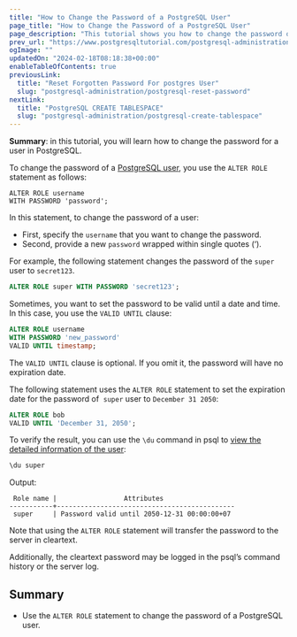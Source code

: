 ```yaml
---
title: "How to Change the Password of a PostgreSQL User"
page_title: "How to Change the Password of a PostgreSQL User"
page_description: "This tutorial shows you how to change the password of a PostgreSQL user by using the ALTER ROLE statement."
prev_url: "https://www.postgresqltutorial.com/postgresql-administration/postgresql-change-password/"
ogImage: ""
updatedOn: "2024-02-18T08:18:38+00:00"
enableTableOfContents: true
previousLink: 
  title: "Reset Forgotten Password For postgres User"
  slug: "postgresql-administration/postgresql-reset-password"
nextLink: 
  title: "PostgreSQL CREATE TABLESPACE"
  slug: "postgresql-administration/postgresql-create-tablespace"
---
```





**Summary**: in this tutorial, you will learn how to change the password for a user in PostgreSQL.

To change the password of a [PostgreSQL user](postgresql-roles), you use the `ALTER ROLE` statement as follows:


```sqlsql
ALTER ROLE username   
WITH PASSWORD 'password';
```
In this statement, to change the password of a user:

* First, specify the `username` that you want to change the password.
* Second, provide a new `password` wrapped within single quotes (‘).

For example, the following statement changes the password of the `super` user to `secret123`.


```sql
ALTER ROLE super WITH PASSWORD 'secret123';
```
Sometimes, you want to set the password to be valid until a date and time. In this case, you use the `VALID UNTIL` clause:


```sql
ALTER ROLE username
WITH PASSWORD 'new_password'
VALID UNTIL timestamp;
```
The `VALID UNTIL` clause is optional. If you omit it, the password will have no expiration date.

The following statement uses the `ALTER ROLE` statement to set the expiration date for the password of  `super` user to `December 31 2050`:


```sql
ALTER ROLE bob
VALID UNTIL 'December 31, 2050';
```
To verify the result, you can use the `\du` command in psql to [view the detailed information of the user](postgresql-list-users):


```sql
\du super
```
Output:


```
 Role name |                 Attributes
-----------+---------------------------------------------
 super     | Password valid until 2050-12-31 00:00:00+07
```
Note that using the `ALTER ROLE` statement will transfer the password to the server in cleartext.

Additionally, the cleartext password may be logged in the psql’s command history or the server log.


## Summary

* Use the `ALTER ROLE` statement to change the password of a PostgreSQL user.

